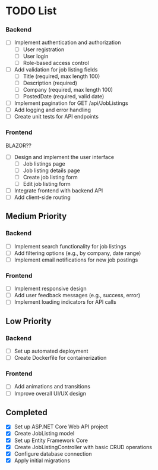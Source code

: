 # TODO List
### Backend

- [ ] Implement authentication and authorization
  - [ ] User registration
  - [ ] User login
  - [ ] Role-based access control
- [ ] Add validation for job listing fields
  - [ ] Title (required, max length 100)
  - [ ] Description (required)
  - [ ] Company (required, max length 100)
  - [ ] PostedDate (required, valid date)
- [ ] Implement pagination for GET /api/JobListings
- [ ] Add logging and error handling
- [ ] Create unit tests for API endpoints

### Frontend
BLAZOR??
- [ ] Design and implement the user interface
  - [ ] Job listings page
  - [ ] Job listing details page
  - [ ] Create job listing form
  - [ ] Edit job listing form
- [ ] Integrate frontend with backend API
- [ ] Add client-side routing

## Medium Priority

### Backend

- [ ] Implement search functionality for job listings
- [ ] Add filtering options (e.g., by company, date range)
- [ ] Implement email notifications for new job postings

### Frontend

- [ ] Implement responsive design
- [ ] Add user feedback messages (e.g., success, error)
- [ ] Implement loading indicators for API calls

## Low Priority

### Backend

- [ ] Set up automated deployment
- [ ] Create Dockerfile for containerization

### Frontend

- [ ] Add animations and transitions
- [ ] Improve overall UI/UX design

## Completed

- [x] Set up ASP.NET Core Web API project
- [x] Create JobListing model
- [x] Set up Entity Framework Core
- [x] Create JobListingController with basic CRUD operations
- [x] Configure database connection
- [x] Apply initial migrations
